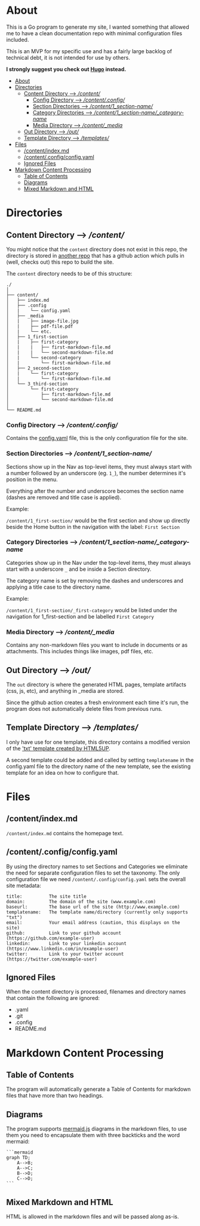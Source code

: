 # About

This is a Go program to generate my site, I wanted something that allowed me to have a clean documentation repo with minimal configuration files included.

This is an MVP for my specific use and has a fairly large backlog of technical debt, it is not intended for use by others. 

**I strongly suggest you check out [Hugo](https://gohugo.io/) instead.**

- [About](#about)
- [Directories](#directories)
  - [Content Directory --> */content/*](#content-directory----content)
    - [Config Directory --> */content/.config/*](#config-directory----contentconfig)
    - [Section Directories --> */content/1_section-name/*](#section-directories----content1_section-name)
    - [Category Directories --> */content/1_section-name/_category-name*](#category-directories----content1_section-name_category-name)
    - [Media Directory --> */content/_media*](#media-directory----content_media)
  - [Out Directory --> */out/*](#out-directory----out)
  - [Template Directory --> */templates/*](#template-directory----templates)
- [Files](#files)
  - [/content/index.md](#contentindexmd)
  - [/content/.config/config.yaml](#contentconfigconfigyaml)
  - [Ignored Files](#ignored-files)
- [Markdown Content Processing](#markdown-content-processing)
  - [Table of Contents](#table-of-contents)
  - [Diagrams](#diagrams)
  - [Mixed Markdown and HTML](#mixed-markdown-and-html)


# Directories

## Content Directory --> */content/*

You might notice that the `content` directory does not exist in this repo, the directory is stored in [another repo](https://github.com/queue-bit/queue-bit.github.io) that has a github action which pulls in (well, checks out) this repo to build the site.

The `content` directory needs to be of this structure:

```
./
│
├── content/
│   ├── index.md
│   ├── .config
│   |    └── config.yaml
│   ├── _media
│   |    ├── image-file.jpg
│   |    ├── pdf-file.pdf
│   |    └── etc.
│   ├── 1_first-section
│   |    ├── first-category
│   |    |   ├── first-markdown-file.md
│   |    |   └── second-markdown-file.md
│   |    └── second-category
│   |        └── first-markdown-file.md
│   ├── 2_second-section
│   |    └── first-category
│   |        └── first-markdown-file.md
│   └── 3_third-section
│        └── first-category
│            ├── first-markdown-file.md
│            └── second-markdown-file.md
│
└── README.md

```

### Config Directory --> */content/.config/*

Contains the [config.yaml](#configyaml) file, this is the only configuration file for the site.


### Section Directories --> */content/1_section-name/*

Sections show up in the Nav as top-level items, they must always start with a number followed by an underscore (eg. `1_`), the number determines it's position in the menu.

Everything after the number and underscore becomes the section name (dashes are removed and title case is applied).

Example:

`/content/1_first-section/` would be the first section and show up directly beside the Home button in the navigation with the label: `First Section`

### Category Directories --> */content/1_section-name/_category-name*

Categories show up in the Nav under the top-level items, they must always start with a underscore `_` and be inside a Section directory. 

The category name is set by removing the dashes and underscores and applying a title case to the directory name.

Example:

`/content/1_first-section/_first-category` would be listed under the navigation for 1_first-section and be labelled `First Category`

### Media Directory --> */content/_media*

Contains any non-markdown files you want to include in documents or as attachments. This includes things like images, pdf files, etc.


## Out Directory --> */out/*

The `out` directory is where the generated HTML pages, template artifacts (css, js, etc), and anything in _media are stored.

Since the github action creates a fresh environment each time it's run, the program does not automatically delete files from previous runs.

## Template Directory --> */templates/*

I only have use for one template, this directory contains a modified version of the ['txt' template created by HTML5UP](https://html5up.net/txt).

A second template could be added and called by setting `templatename` in the config.yaml file to the directory name of the new template, see the existing template for an idea on how to configure that.

# Files
## /content/index.md

`/content/index.md` contains the homepage text.

## /content/.config/config.yaml

By using the directory names to set Sections and Categories we eliminate the need for separate configuration files to set the taxonomy. The only configuration file we need `/content/.config/config.yaml` sets the overall site metadata:


```
title:          The site title
domain:         The domain of the site (www.example.com)
baseurl:        The base url of the site (http://www.example.com)
templatename:   The template name/directory (currently only supports "txt")
email:          Your email address (caution, this displays on the site)
github:         Link to your github account (https://github.com/example-user)
linkedin:       Link to your linkedin account (https://www.linkedin.com/in/example-user)
twitter:        Link to your twitter account (https://twitter.com/example-user)

```

## Ignored Files

When the content directory is processed, filenames and directory names that contain the following are ignored: 

- .yaml
- .git
- .config
- README.md


# Markdown Content Processing

## Table of Contents

The program will automatically generate a Table of Contents for markdown files that have more than two headings.

## Diagrams

The program supports [mermaid.js](https://mermaid-js.github.io/mermaid/) diagrams in the markdown files, to use them you need to encapsulate them with three backticks and the word mermaid:

````
```mermaid
graph TD;
    A-->B;
    A-->C;
    B-->D;
    C-->D;
```
````

## Mixed Markdown and HTML

HTML is allowed in the markdown files and will be passed along as-is.




